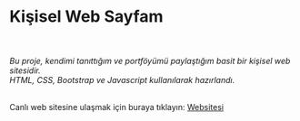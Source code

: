 # Kişisel Web Sayfam <br> <br>

*Bu proje, kendimi tanıttığım ve portföyümü paylaştığım basit bir kişisel web sitesidir.  
HTML, CSS, Bootstrap ve Javascript kullanılarak hazırlandı.* <br> <br>

Canlı web sitesine ulaşmak için buraya tıklayın: [Websitesi](https://ensarakbas77.github.io/My-Website/)
<br>

